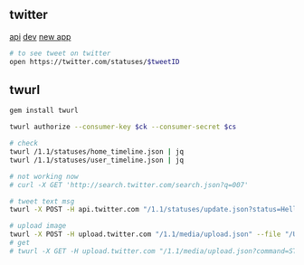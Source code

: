 twitter
-

[api](https://apps.twitter.com)
[dev](https://dev.twitter.com)
[new app](https://dev.twitter.com/apps/new)

````bash
# to see tweet on twitter
open https://twitter.com/statuses/$tweetID
````

## twurl

````bash
gem install twurl

twurl authorize --consumer-key $ck --consumer-secret $cs

# check
twurl /1.1/statuses/home_timeline.json | jq
twurl /1.1/statuses/user_timeline.json | jq
````

````bash
# not working now
# curl -X GET 'http://search.twitter.com/search.json?q=007'

# tweet text msg
twurl -X POST -H api.twitter.com "/1.1/statuses/update.json?status=Hello! This Tweet was sent via the Twitter API." | jq

# upload image
twurl -X POST -H upload.twitter.com "/1.1/media/upload.json" --file "/Users/k/Downloads/j.jpg" --file-field "media"
# get
# twurl -X GET -H upload.twitter.com "/1.1/media/upload.json?command=STATUS&media_id="$mediaID
````
